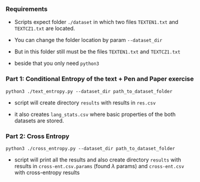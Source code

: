 ### Requirements
* Scripts expect folder `./dataset` in which two files `TEXTEN1.txt` and `TEXTCZ1.txt` are located. 
* You can change the folder location by param `--dataset_dir`
* But in this folder still must be the files `TEXTEN1.txt` and `TEXTCZ1.txt`


* beside that you only need `python3` 

### Part 1: Conditional Entropy of the text + Pen and Paper exercise

```
python3 ./text_entropy.py --dataset_dir path_to_dataset_folder
```
* script will create directory `results` with results in `res.csv`

* it also creates `lang_stats.csv` where basic properties of the both datasets are stored.


### Part 2: Cross Entropy
```
python3 ./cross_entropy.py --dataset_dir path_to_dataset_folder
```

* script will print all the results and also create directory `results` with results in `cross-ent.csv.params` (found $\lambda$ params) and `cross-ent.csv` with cross-entropy results
